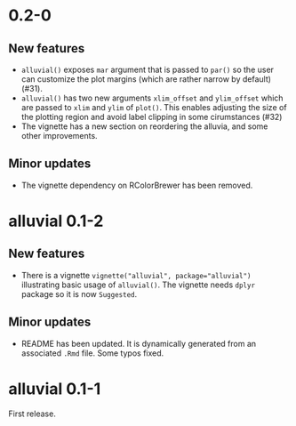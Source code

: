 # 0.2-0

## New features

- `alluvial()` exposes `mar` argument that is passed to `par()` so the user can customize the plot margins (which are rather narrow by default) (#31).
- `alluvial()` has two new arguments `xlim_offset` and `ylim_offset` which are passed to `xlim` and `ylim` of `plot()`. This enables adjusting the size of the plotting region and avoid label clipping in some cirumstances (#32)
- The vignette has a new section on reordering the alluvia, and some other improvements. 

## Minor updates

- The vignette dependency on RColorBrewer has been removed.




# alluvial 0.1-2

## New features

- There is a vignette `vignette("alluvial", package="alluvial")` illustrating basic usage of `alluvial()`. The vignette needs `dplyr` package so it is now `Suggested`.

## Minor updates

- README has been updated. It is dynamically generated from an associated `.Rmd` file. Some typos fixed.


# alluvial 0.1-1

First release.